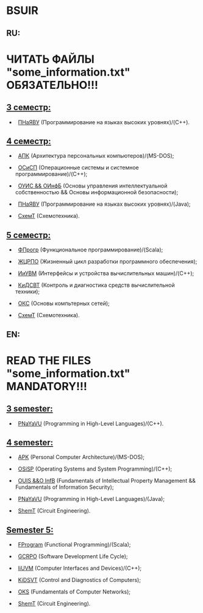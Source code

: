 # BSUIR

## RU:

# ЧИТАТЬ ФАЙЛЫ "some_information.txt" ОБЯЗАТЕЛЬНО!!!


## [3 семестр:](https://github.com/oooNAKooo/BSUIR/tree/main/3%20sem)

- &ensp;[ПНаЯВУ](https://github.com/oooNAKooo/BSUIR/tree/main/3%20sem/PNaYaVU) (Программирование на языках высоких уровнях)/(C++).

##
## [4 семестр:](https://github.com/oooNAKooo/BSUIR/tree/main/4%20sem)

- &ensp;[АПК](https://github.com/oooNAKooo/BSUIR/tree/main/4%20sem/APK) (Архитектура персональных компьютеров)/(MS-DOS);
  
- &ensp;[ОСиСП](https://github.com/oooNAKooo/BSUIR/tree/main/4%20sem/OSiSP) (Операционные системы и системное программирование)/(C++);
  
- &ensp;[ОУИС && ОИнфБ](https://github.com/oooNAKooo/BSUIR/tree/main/4%20sem/OUIS_%26%26_OInfB) (Основы управления интеллектуальной собственностью && Основы информационной безопасности);
  
- &ensp;[ПНаЯВУ](https://github.com/oooNAKooo/BSUIR/tree/main/4%20sem/PNaYaVU) (Программирование на языках высоких уровнях)/(Java);
  
- &ensp;[СхемТ](https://github.com/oooNAKooo/BSUIR/tree/main/4%20sem/ShemT) (Схемотехника).

##
## [5 семестр:](https://github.com/oooNAKooo/BSUIR/tree/main/5%20sem)

- &ensp;[ФПрогр](https://github.com/oooNAKooo/BSUIR/tree/main/5%20sem/FProgr) (Функциональное программирование)/(Scala);

- &ensp;[ЖЦРПО](https://github.com/oooNAKooo/BSUIR/tree/main/5%20sem/GCRPO) (Жизненный цикл разработки программного обеспечения);

- &ensp;[ИиУВМ](https://github.com/oooNAKooo/BSUIR/tree/main/5%20sem/IiUVM) (Интерфейсы и устройства вычислительных машин)/(C++);

- &ensp;[КиДСВТ](https://github.com/oooNAKooo/BSUIR/tree/main/5%20sem/KiDSVT) (Контроль и диагностика средств вычислительной техники);

- &ensp;[ОКС](https://github.com/oooNAKooo/BSUIR/tree/main/5%20sem/OKS) (Основы компьтерных сетей);

- &ensp;[СхемТ](https://github.com/oooNAKooo/BSUIR/tree/main/5%20sem/ShemT) (Схемотехника).

##
## EN:

# READ THE FILES "some_information.txt" MANDATORY!!!

## [3 semester:](https://github.com/oooNAKooo/BSUIR/tree/main/3%20sem)

- &ensp;[PNaYaVU](https://github.com/oooNAKooo/BSUIR/tree/main/3%20sem/PNaYaVU) (Programming in High-Level Languages)/(C++).
  
##
## [4 semester:](https://github.com/oooNAKooo/BSUIR/tree/main/4%20sem)

- &ensp;[APK](https://github.com/oooNAKooo/BSUIR/tree/main/4%20sem/APK) (Personal Computer Architecture)/(MS-DOS);
  
- &ensp;[OSiSP](https://github.com/oooNAKooo/BSUIR/tree/main/4%20sem/OSiSP) (Operating Systems and System Programming)/(C++);
  
- &ensp;[OUIS &&O InfB](https://github.com/oooNAKooo/BSUIR/tree/main/4%20sem/OUIS_%26%26_OInfB) (Fundamentals of Intellectual Property Management && Fundamentals of Information Security);
  
- &ensp;[PNaYaVU](https://github.com/oooNAKooo/BSUIR/tree/main/4%20sem/PNaYaVU) (Programming in High-Level Languages)/(Java);
  
- &ensp;[ShemT](https://github.com/oooNAKooo/BSUIR/tree/main/4%20sem/ShemT) (Circuit Engineering).
  
##
## [Semester 5:](https://github.com/oooNAKooo/BSUIR/tree/main/5%20sem)

- &ensp;[FProgram](https://github.com/oooNAKooo/BSUIR/tree/main/5%20sem/FProgr) (Functional Programming)/(Scala);

- &ensp;[GCRPO](https://github.com/oooNAKooo/BSUIR/tree/main/5%20sem/GCRPO) (Software Development Life Cycle);

- &ensp;[IiUVM](https://github.com/oooNAKooo/BSUIR/tree/main/5%20sem/IiUVM) (Computer Interfaces and Devices)/(C++);

- &ensp;[KiDSVT](https://github.com/oooNAKooo/BSUIR/tree/main/5%20sem/KiDSVT) (Control and Diagnostics of Computers);

- &ensp;[OKS](https://github.com/oooNAKooo/BSUIR/tree/main/5%20sem/OKS) (Fundamentals of Computer Networks);

- &ensp;[ShemT](https://github.com/oooNAKooo/BSUIR/tree/main/5%20sem/ShemT) (Circuit Engineering).
##


